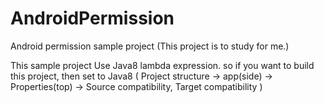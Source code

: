 # AndroidPermission
Android permission sample project (This project is to study for me.)

This sample project Use Java8 lambda expression.
so if you want to build this project,
then set to Java8 ( Project structure -> app(side) -> Properties(top) -> Source compatibility, Target compatibility )
